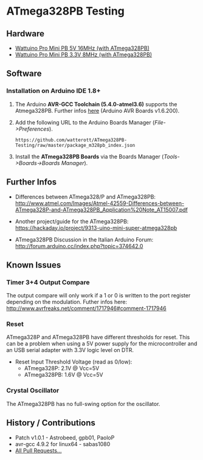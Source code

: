 # ATmega328PB Testing


## Hardware
* [Wattuino Pro Mini PB 5V 16MHz (with ATmega328PB)](http://www.watterott.com/en/Wattuino-pro-mini-PB-5V-16MHz)
* [Wattuino Pro Mini PB 3.3V 8MHz (with ATmega328PB)](http://www.watterott.com/en/Wattuino-pro-mini-PB-3V3-8MHz)


## Software

### Installation on Arduino IDE 1.8+

1. The Arduino **AVR-GCC Toolchain (5.4.0-atmel3.6)** supports the Atmega328PB.
   Further infos [here](https://github.com/arduino/toolchain-avr/pull/47) (Arduino AVR Boards v1.6.200).

2. Add the following URL to the Arduino Boards Manager (*File->Preferences*).
   ```
   https://github.com/watterott/ATmega328PB-Testing/raw/master/package_m328pb_index.json
   ```

3. Install the **ATmega328PB Boards** via the Boards Manager (*Tools->Boards->Boards Manager*).


## Further Infos
* Differences between ATmega328/P and ATmega328PB: http://www.atmel.com/Images/Atmel-42559-Differences-between-ATmega328P-and-ATmega328PB_Application%20Note_AT15007.pdf

* Another project/guide for the ATmega328PB: https://hackaday.io/project/9313-uino-mini-super-atmega328pb

* ATmega328PB Discussion in the Italian Arduino Forum: http://forum.arduino.cc/index.php?topic=374642.0


## Known Issues

### Timer 3+4 Output Compare
The output compare will only work if a 1 or 0 is written to the port register depending on the modulation.
Futher infos here: http://www.avrfreaks.net/comment/1717946#comment-1717946

### Reset
ATmega328P and ATmega328PB have different thresholds for reset.
This can be a problem when using a 5V power supply for the microcontroller and an USB serial adapter with 3.3V logic level on DTR.
* Reset Input Threshold Voltage (read as 0/low):
  * ATmega328P: 2.1V @ Vcc=5V
  * ATmega328PB: 1.6V @ Vcc=5V

### Crystal Oscillator
The ATmega328PB has no full-swing option for the oscillator.


## History / Contributions
* Patch v1.0.1 - Astrobeed, gpb01, PaoloP
* avr-gcc 4.9.2 for linux64 - sabas1080
* [All Pull Requests...](https://github.com/watterott/ATmega328PB-Testing/pulls?q=)
